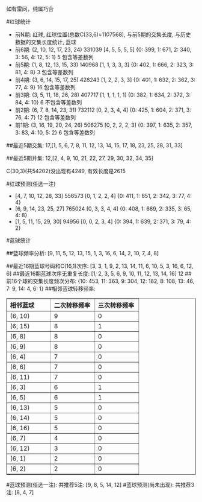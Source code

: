 <!-- 
.. title: 双色球2013046期(2013-04-23)数据分析报告
.. slug: slott-2013046-2013-04-23-report
.. date: 2013-04-24 08:00:00 UTC+08:00
.. tags: Lottery
.. link: 
.. description: 
.. type: text
-->

如有雷同，纯属巧合

<!-- TEASER_END-->

#红球统计

- 前N期: 红球, 红球位置(总数C(33,6)=1107568), 与前5期的交集长度, 与历史数据的交集长度统计, 蓝球
- 前6期: (2, 10, 12, 17, 23, 24) 331039 [4, 5, 5, 5, 5] {0: 399, 1: 671, 2: 340, 3: 56, 4: 12, 5: 1} 5 包含等差数列
- 前5期: (1, 8, 12, 13, 15, 33) 140968 [1, 1, 3, 3, 3] {0: 402, 1: 666, 2: 323, 3: 81, 4: 8} 3 包含等差数列
- 前4期: (3, 6, 14, 15, 17, 25) 428243 [1, 2, 2, 3, 3] {0: 401, 1: 632, 2: 362, 3: 77, 4: 9} 16 包含等差数列
- 前3期: (3, 5, 11, 18, 26, 28) 407717 [1, 1, 1, 1, 1] {0: 382, 1: 634, 2: 372, 3: 84, 4: 10} 6 不包含等差数列
- 前2期: (6, 7, 8, 14, 23, 31) 732112 [0, 2, 3, 4, 4] {0: 425, 1: 604, 2: 371, 3: 76, 4: 7} 12 包含等差数列
- 前1期: (3, 16, 19, 20, 24, 26) 506275 [0, 2, 2, 2, 3] {0: 397, 1: 635, 2: 357, 3: 83, 4: 10, 5: 2} 6 包含等差数列

##最近5期交集:
17,[1, 5, 6, 7, 8, 11, 12, 13, 14, 15, 17, 18, 23, 25, 28, 31, 33]

##最近5期并集:
12,[2, 4, 9, 10, 21, 22, 27, 29, 30, 32, 34, 35]

C(30,3)(共54202)没出现有4249, 
有效长度是2615

#红球预测(任选一注)

- [4, 7, 10, 12, 28, 33] 556573 [0, 1, 2, 2, 4] {0: 411, 1: 651, 2: 342, 3: 77, 4: 4}
- [6, 9, 14, 23, 25, 27] 765024 [0, 3, 3, 4, 4] {0: 408, 1: 669, 2: 335, 3: 65, 4: 8}
- [1, 5, 11, 15, 29, 30] 94956 [0, 0, 2, 3, 4] {0: 394, 1: 639, 2: 371, 3: 79, 4: 2}

#蓝球统计

##蓝球频率分析:
[9, 11, 5, 12, 13, 15, 1, 3, 16, 6, 14, 2, 10, 7, 4, 8]

##最近16期蓝球号码和C(16,1)次序:
[3, 3, 1, 9, 2, 13, 14, 11, 6, 10, 5, 3, 16, 6, 12, 6]
##最近16期蓝球次序无重复长度:
[1, 2, 3, 5, 6, 9, 10, 11, 12, 13, 14, 16] 12
##前16个球的交集长度频次分布:
{10: 453, 11: 363, 9: 304, 12: 182, 8: 108, 13: 46, 7: 9, 14: 4, 6: 1}
##相邻蓝球转移频率:
<table border="1" class="table table-striped dataframe">
  <thead>
    <tr style="text-align: left;">
      <th style="min-width: 100px;">相邻蓝球</th>
      <th style="min-width: 100px;">二次转移频率</th>
      <th style="min-width: 100px;">三次转移频率</th>
    </tr>
  </thead>
  <tbody>
    <tr>
      <td> (6, 10)</td>
      <td> 9</td>
      <td> 0</td>
    </tr>
    <tr>
      <td> (6, 15)</td>
      <td> 8</td>
      <td> 1</td>
    </tr>
    <tr>
      <td>  (6, 8)</td>
      <td> 8</td>
      <td> 0</td>
    </tr>
    <tr>
      <td>  (6, 9)</td>
      <td> 8</td>
      <td> 0</td>
    </tr>
    <tr>
      <td>  (6, 4)</td>
      <td> 7</td>
      <td> 0</td>
    </tr>
    <tr>
      <td>  (6, 6)</td>
      <td> 7</td>
      <td> 0</td>
    </tr>
    <tr>
      <td> (6, 11)</td>
      <td> 7</td>
      <td> 0</td>
    </tr>
    <tr>
      <td>  (6, 3)</td>
      <td> 6</td>
      <td> 1</td>
    </tr>
    <tr>
      <td>  (6, 5)</td>
      <td> 6</td>
      <td> 1</td>
    </tr>
    <tr>
      <td> (6, 13)</td>
      <td> 5</td>
      <td> 0</td>
    </tr>
    <tr>
      <td> (6, 14)</td>
      <td> 5</td>
      <td> 0</td>
    </tr>
    <tr>
      <td> (6, 16)</td>
      <td> 5</td>
      <td> 0</td>
    </tr>
    <tr>
      <td>  (6, 7)</td>
      <td> 4</td>
      <td> 0</td>
    </tr>
    <tr>
      <td> (6, 12)</td>
      <td> 3</td>
      <td> 0</td>
    </tr>
    <tr>
      <td>  (6, 1)</td>
      <td> 2</td>
      <td> 0</td>
    </tr>
    <tr>
      <td>  (6, 2)</td>
      <td> 2</td>
      <td> 0</td>
    </tr>
  </tbody>
</table>
#蓝球预测(任选一注):
共推荐5注: [9, 8, 5, 14, 12]
#蓝球预测(尚未出现):
共推荐3注: [8, 4, 7]

